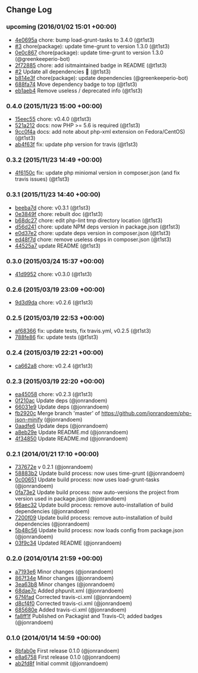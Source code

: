 ## Change Log

### upcoming (2016/01/02 15:01 +00:00)
- [4e0695a](https://github.com/t1st3/php-json-minify/commit/4e0695ae19ff260d5ded1dca21fc8e210de64168) chore: bump load-grunt-tasks to 3.4.0 (@t1st3)
- [#3](https://github.com/t1st3/php-json-minify/pull/3) chore(package): update time-grunt to version 1.3.0 (@t1st3)
- [0e0c867](https://github.com/t1st3/php-json-minify/commit/0e0c86792512e3568c11408ecac7122e80003cfd) chore(package): update time-grunt to version 1.3.0 (@greenkeeperio-bot)
- [2f72885](https://github.com/t1st3/php-json-minify/commit/2f7288514f0ec41b13b3e6fbcc7f95342a9c1fa3) chore: add isitmaintained badge in README (@t1st3)
- [#2](https://github.com/t1st3/php-json-minify/pull/2) Update all dependencies 🌴 (@t1st3)
- [b814e3f](https://github.com/t1st3/php-json-minify/commit/b814e3f74ac81d656fed0c8cb6925762d84b565e) chore(package): update dependencies (@greenkeeperio-bot)
- [688fa74](https://github.com/t1st3/php-json-minify/commit/688fa740eab8a6336c2edf96ecf31e3457c9b73e) Move dependency badge to top (@t1st3)
- [eb1aeb4](https://github.com/t1st3/php-json-minify/commit/eb1aeb4b7b75a8b462fbba573209218272832bb1) Remove useless / deprecated info (@t1st3)

### 0.4.0 (2015/11/23 15:00 +00:00)
- [15eec55](https://github.com/t1st3/php-json-minify/commit/15eec55756fbe289e2953e65b404156c7a3b3542) chore: v0.4.0 (@t1st3)
- [521a212](https://github.com/t1st3/php-json-minify/commit/521a2129f91fc96a7068e8f035ce32fc61abfe01) docs: now PHP >= 5.6 is required (@t1st3)
- [9cc0f4a](https://github.com/t1st3/php-json-minify/commit/9cc0f4abfe7f514790dd3067b29770aecd73948d) docs: add note about php-xml extension on Fedora/CentOS) (@t1st3)
- [ab4f63f](https://github.com/t1st3/php-json-minify/commit/ab4f63f19ab116e245ba2e1cec6a21897fe51487) fix: update php version for travis (@t1st3)

### 0.3.2 (2015/11/23 14:49 +00:00)
- [4f6150c](https://github.com/t1st3/php-json-minify/commit/4f6150c92e1e5d06dfb75e5d22a814857e5dc0b4) fix: update php miniomal version in composer.json (and fix travis issues) (@t1st3)

### 0.3.1 (2015/11/23 14:40 +00:00)
- [beeba7d](https://github.com/t1st3/php-json-minify/commit/beeba7d3de4299272a2243db3344dfbb47363438) chore: v0.3.1 (@t1st3)
- [0e3849f](https://github.com/t1st3/php-json-minify/commit/0e3849fd19aa9e6da9c2da6cbbd09298f03e696e) chore: rebuilt doc (@t1st3)
- [b68dc27](https://github.com/t1st3/php-json-minify/commit/b68dc274915988d9758db8fb6214d635ca52e5fb) chore: edit php-lint tmp directory location (@t1st3)
- [d56d241](https://github.com/t1st3/php-json-minify/commit/d56d24148d3ab0ccf3caab59bcc2a7486880e8b2) chore: update NPM deps version in package.json (@t1st3)
- [e0d37e2](https://github.com/t1st3/php-json-minify/commit/e0d37e2760d4360f1a626067c83d2eace95378b8) chore: update deps version in composer.json (@t1st3)
- [ed48f7d](https://github.com/t1st3/php-json-minify/commit/ed48f7d2cf68b5c82893d54e3bd929d5b34275f3) chore: remove useless deps in composer.json (@t1st3)
- [44525a7](https://github.com/t1st3/php-json-minify/commit/44525a7388c42c2fcb091d5f9971ad1a5f20d5d8) update README (@t1st3)

### 0.3.0 (2015/03/24 15:37 +00:00)
- [41d9952](https://github.com/t1st3/php-json-minify/commit/41d995206e6a316f5fd8a729b70eecc51b5ee445) chore: v0.3.0 (@t1st3)

### 0.2.6 (2015/03/19 23:09 +00:00)
- [9d3d9da](https://github.com/t1st3/php-json-minify/commit/9d3d9da975826b2e00edfc0ba611303decc70f5a) chore: v0.2.6 (@t1st3)

### 0.2.5 (2015/03/19 22:53 +00:00)
- [af68366](https://github.com/t1st3/php-json-minify/commit/af68366f1211d32083bdb6d09eb5c8dd4577c1ab) fix: update tests, fix travis.yml, v0.2.5 (@t1st3)
- [788fe86](https://github.com/t1st3/php-json-minify/commit/788fe8630070ee2de3eb3aec533ec42653175b90) fix: update tests (@t1st3)

### 0.2.4 (2015/03/19 22:21 +00:00)
- [ca662a8](https://github.com/t1st3/php-json-minify/commit/ca662a8e66951eb216599c6e4c8c02d4787d968e) chore: v0.2.4 (@t1st3)

### 0.2.3 (2015/03/19 22:20 +00:00)
- [ea45058](https://github.com/t1st3/php-json-minify/commit/ea450585a14b06c320b0aa0ea9b2b44b89904269) chore: v0.2.3 (@t1st3)
- [0f210ac](https://github.com/t1st3/php-json-minify/commit/0f210ac599fdea7a7a433c4ce5eefe3452463b77) Update deps (@jonrandoem)
- [66031e9](https://github.com/t1st3/php-json-minify/commit/66031e91947e75e30f3fd2c8332711f677f7369f) Update deps (@jonrandoem)
- [fb2920c](https://github.com/t1st3/php-json-minify/commit/fb2920c3c15135a8d3142658045a00b1d6bb34a4) Merge branch 'master' of https://github.com/jonrandoem/php-json-minify (@jonrandoem)
- [0aadfe6](https://github.com/t1st3/php-json-minify/commit/0aadfe683be0e0c6cbbc556b33bb01bb95159a7b) Update deps (@jonrandoem)
- [a8eb29e](https://github.com/t1st3/php-json-minify/commit/a8eb29e1c328a481aec86f35c939afeb236c7e14) Update README.md (@jonrandoem)
- [4f34850](https://github.com/t1st3/php-json-minify/commit/4f34850970acfe86aa5b1b36e4d57df20bf52437) Update README.md (@jonrandoem)

### 0.2.1 (2014/01/21 17:10 +00:00)
- [737672e](https://github.com/t1st3/php-json-minify/commit/737672e170e347b96570f269cfd490f119a81d30) v 0.2.1 (@jonrandoem)
- [58883b2](https://github.com/t1st3/php-json-minify/commit/58883b2aafbe232fddb75e1c8f7e960b74bfa594) Update build process: now uses time-grunt (@jonrandoem)
- [0c00651](https://github.com/t1st3/php-json-minify/commit/0c00651a0ee124f4f72e78cc89195460b5cc6a2a) Update build process: now uses load-grunt-tasks (@jonrandoem)
- [0fa73e2](https://github.com/t1st3/php-json-minify/commit/0fa73e278f17f2465ab681a5a96e033e0febd600) Update build process: now auto-versions the project from version used in package.json (@jonrandoem)
- [66aec32](https://github.com/t1st3/php-json-minify/commit/66aec32bdd4fb3ca0fa3c792f3632bc75e6a70ff) Update build process: remove auto-installation of build dependencies (@jonrandoem)
- [7200f09](https://github.com/t1st3/php-json-minify/commit/7200f09394d896cdf092ad643ca97b95ea74dfc4) Update build process: remove auto-installation of build dependencies (@jonrandoem)
- [5b48c56](https://github.com/t1st3/php-json-minify/commit/5b48c56309efe8e2801fb25092e34ac41ede2bed) Update build process: now loads config from package.json (@jonrandoem)
- [03f9c34](https://github.com/t1st3/php-json-minify/commit/03f9c3474ee187ba889161961bf8e6bc61b7813d) Updated README (@jonrandoem)

### 0.2.0 (2014/01/14 21:59 +00:00)
- [a7193e6](https://github.com/t1st3/php-json-minify/commit/a7193e62f7cfec4d608ce5b5521d945ac5c95247) Minor changes (@jonrandoem)
- [867f34e](https://github.com/t1st3/php-json-minify/commit/867f34e9c9c5c51e82c978fa8b94d9e67d71b14f) Minor changes (@jonrandoem)
- [3ea63b8](https://github.com/t1st3/php-json-minify/commit/3ea63b868b2ad745abd9680998c5b82f74476402) Minor changes (@jonrandoem)
- [68dae7c](https://github.com/t1st3/php-json-minify/commit/68dae7c15fb2bf6310c8f8d89ba4bb4e58e70aba) Added phpunit.xml (@jonrandoem)
- [67f4fad](https://github.com/t1st3/php-json-minify/commit/67f4fad7098d3443e3fb4769d9e244d7a5c84e65) Corrected travis-ci.xml (@jonrandoem)
- [d8cf4f0](https://github.com/t1st3/php-json-minify/commit/d8cf4f0eea571986866bc6eba14362252eb87332) Corrected travis-ci.xml (@jonrandoem)
- [685680e](https://github.com/t1st3/php-json-minify/commit/685680e9c09f74e6b8038a71e3118b6e4f2f2f83) Added travis-ci.xml (@jonrandoem)
- [fa8ff1f](https://github.com/t1st3/php-json-minify/commit/fa8ff1f64397d53044905489b28478d5ff4c8546) Published on Packagist and Travis-CI; added badges (@jonrandoem)

### 0.1.0 (2014/01/14 14:59 +00:00)
- [8bfab0e](https://github.com/t1st3/php-json-minify/commit/8bfab0e4008e68431781eedab244c6b15bf6b2c9) First release 0.1.0 (@jonrandoem)
- [e8a6758](https://github.com/t1st3/php-json-minify/commit/e8a675878bf06bc0bc79577cfc51f6076113c52a) First release 0.1.0 (@jonrandoem)
- [ab2fd8f](https://github.com/t1st3/php-json-minify/commit/ab2fd8fde4062362751fee23b01bdfe6d687d4d1) Initial commit (@jonrandoem)